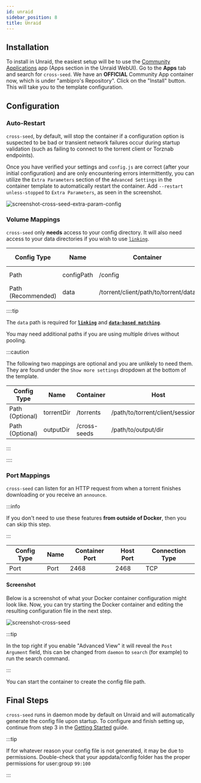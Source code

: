 ```yaml
---
id: unraid
sidebar_position: 8
title: Unraid
---
```


## Installation

To install in Unraid, the easiest setup will be to use the
[Community Applications](https://forums.unraid.net/topic/38582-plug-in-community-applications/)
app (Apps section in the Unraid WebUI). Go to the **Apps** tab and search for
`cross-seed`. We have an **OFFICIAL** Community App container now, which is
under "ambipro's Repository". Click on the "Install" button. This will take you
to the template configuration.

## Configuration

### Auto-Restart

`cross-seed`, by default, will stop the container if a configuration option is
suspected to be bad or transient network failures occur during startup
validation (such as failing to connect to the torrent client or Torznab
endpoints).

Once you have verified your settings and `config.js` are correct (after your
initial configuration) and are only encountering errors intermittently, you can
utilize the `Extra Parameters` section of the `Advanced Settings` in the
container template to automatically restart the container. Add
`--restart unless-stopped` to `Extra Parameters`, as seen in the screenshot.

![screenshot-cross-seed-extra-param-config](https://github.com/cross-seed/cross-seed.org/assets/9668239/7e365d63-1f0d-467c-b6df-e3a53183abac)

### Volume Mappings

`cross-seed` only **needs** access to your config directory. It will also need
access to your data directories if you wish to use [`linking`](./linking.md).

| Config Type        | Name       | Container                            | Host                                | Access Mode |
| ------------------ | ---------- | ------------------------------------ | ----------------------------------- | ----------- |
| Path               | configPath | /config                              | /mnt/user/appdata/cross-seed        | Read/Write  |
| Path (Recommended) | data       | /torrent/client/path/to/torrent/data | /path/to/torrent/client/data        | Read/Write  |

::::tip

The `data` path is required for [**`linking`**](./linking.md) and
[**`data-based matching`**](./data-based-matching.md).

You may need additional paths if you are using multiple drives without pooling.

:::caution

The following two mappings are optional and you are unlikely to need them. They
are found under the `Show more settings` dropdown at the bottom of the template.

| Config Type        | Name       | Container                            | Host                                | Access Mode |
| ------------------ | ---------- | ------------------------------------ | ----------------------------------- | ----------- |
| Path (Optional)    | torrentDir | /torrents                            | /path/to/torrent/client/session/dir | Read Only   |
| Path (Optional)    | outputDir  | /cross-seeds                         | /path/to/output/dir                 | Read/Write  |

:::

::::

### Port Mappings

`cross-seed` can listen for an HTTP request from when a torrent finishes
downloading or you receive an `announce`.

:::info

If you don't need to use these features **from outside of Docker**, then you can
skip this step.

:::

| Config Type | Name | Container Port | Host Port | Connection Type |
| ----------- | ---- | -------------- | --------- | --------------- |
| Port        | Port | 2468           | 2468      | TCP             |

#### Screenshot

Below is a screenshot of what your Docker container configuration might look
like. Now, you can try starting the Docker container and editing the resulting
configuration file in the next step.

![screenshot-cross-seed](https://github.com/cross-seed/cross-seed/assets/123845855/93a4749e-1506-40de-91f5-ac7d8ec93334)

:::tip

In the top right if you enable "Advanced View" it will reveal the
`Post Argument` field, this can be changed from `daemon` to `search` (for
example) to run the search command.

:::

You can start the container to create the config file path.

## Final Steps

`cross-seed` runs in daemon mode by default on Unraid and will automatically
generate the config file upon startup. To configure and finish setting up,
continue from step 3 in the
[Getting Started](../basics/getting-started.mdx#3-edit-the-config-file) guide.

:::tip

If for whatever reason your config file is not generated, it may be due to
permissions. Double-check that your appdata/config folder has the proper
permissions for user:group `99:100`

:::

